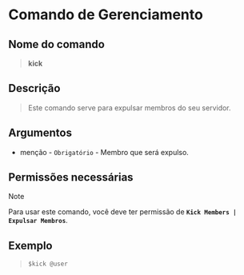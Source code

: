 # Comando de Gerenciamento

## Nome do comando
> **kick**

## Descrição
> Este comando serve para expulsar membros do seu servidor.

## Argumentos
- menção - `Obrigatório` - Membro que será expulso.

## Permissões necessárias
> [!NOTE]
> Para usar este comando, você deve ter permissão de **`Kick Members | Expulsar Membros`**.

## Exemplo
> `$kick @user`